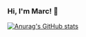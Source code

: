 ### Hi, I'm Marc! 👋

[![Anurag's GitHub stats](https://github-readme-stats.vercel.app/api?username=mrtigno14)](https://github.com/mrtigno14/github-readme-stats)
